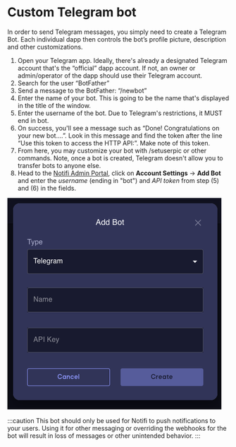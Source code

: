 # Custom Telegram bot

In order to send Telegram messages, you simply need to create a Telegram Bot. Each individual dapp then controls the bot’s profile picture, description and other customizations.

  1. Open your Telegram app. Ideally, there's already a designated Telegram account that's the “official” dapp account. If not, an owner or admin/operator of the dapp should use their Telegram account.
  2. Search for the user “BotFather”
  3. Send a message to the BotFather: “/newbot”
  4. Enter the name of your bot. This is going to be the name that's displayed in the title of the window.
  5. Enter the username of the bot. Due to Telegram's restrictions, it MUST end in bot.
  6. On success, you'll see a message such as “Done! Congratulations on your new bot….”. Look in this message and find the token after the line “Use this token to access the HTTP API:”. Make note of this token.
  7. From here, you may customize your bot with /setuserpic or other commands. Note, once a bot is created, Telegram doesn't allow you to transfer bots to anyone else.
  8. Head to the [Notifi Admin Portal](https://admin.dev.notifi.network), click on **Account Settings** -> **Add Bot** and enter the *username* (ending in "bot") and *API token* from step (5) and (6) in the fields. 

  ![telegram-bot](/img/telegram-bot/1.png)

:::caution
This bot should only be used for Notifi to push notifications to your users. Using it for other messaging or overriding the webhooks for the bot will result in loss of messages or other unintended behavior.
:::